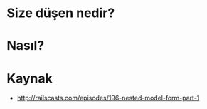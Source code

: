 # Size düşen nedir?

# Nasıl?

# Kaynak

- http://railscasts.com/episodes/196-nested-model-form-part-1

